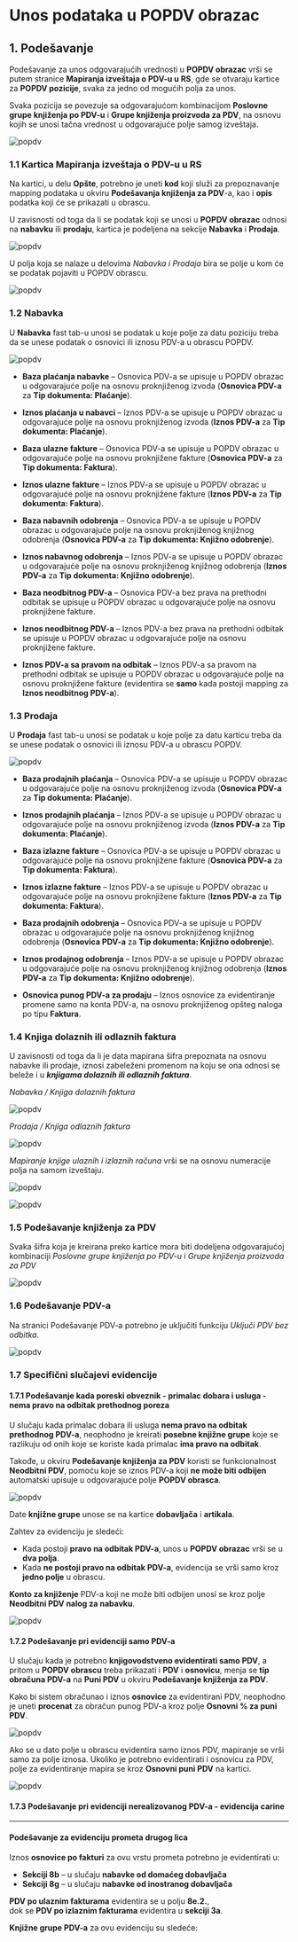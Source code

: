 # Unos podataka u POPDV obrazac

## **1. Podešavanje**

Podešavanje za unos odgovarajućih vrednosti u **POPDV obrazac** vrši se putem stranice **Mapiranja izveštaja o PDV-u u RS**, gde se otvaraju kartice za **POPDV pozicije**, svaka za jedno od mogućih polja za unos. 

Svaka pozicija se povezuje sa odgovarajućom kombinacijom **Poslovne grupe knjiženja po PDV-u** i **Grupe knjiženja proizvoda za PDV**, na osnovu kojih se unosi tačna vrednost u odgovarajuće polje samog izveštaja.

![popdv](../assets/POPDV/popdv1.png)

### **1.1 Kartica Mapiranja izveštaja o PDV-u u RS**

Na kartici, u delu **Opšte**, potrebno je uneti **kod** koji služi za prepoznavanje mapping podataka u okviru **Podešavanja knjiženja za PDV**-a, kao i **opis** podatka koji će se prikazati u obrascu.

U zavisnosti od toga da li se podatak koji se unosi u **POPDV obrazac** odnosi na **nabavku** ili **prodaju**, kartica je podeljena na sekcije **Nabavka** i **Prodaja**.

![popdv](../assets/POPDV/popdv2.png)

U polja koja se nalaze u delovima *Nabavka i Prodaja* bira se polje u kom će se podatak pojaviti u POPDV obrascu.

![popdv](../assets/POPDV/popdv3.png)

### **1.2 Nabavka**

U **Nabavka** fast tab-u unosi se podatak u koje polje za datu poziciju treba da se unese podatak o osnovici ili iznosu PDV-a u obrascu POPDV.  

![popdv](../assets/POPDV/popdv4.png)

- **Baza plaćanja nabavke** – Osnovica PDV-a se upisuje u POPDV obrazac u odgovarajuće polje na osnovu proknjiženog izvoda (**Osnovica PDV-a** za **Tip dokumenta: Plaćanje**).

- **Iznos plaćanja u nabavci** – Iznos PDV-a se upisuje u POPDV obrazac u odgovarajuće polje na osnovu proknjiženog izvoda (**Iznos PDV-a** za **Tip dokumenta: Plaćanje**).

- **Baza ulazne fakture** – Osnovica PDV-a se upisuje u POPDV obrazac u odgovarajuće polje na osnovu proknjižene fakture (**Osnovica PDV-a** za **Tip dokumenta: Faktura**).

- **Iznos ulazne fakture** – Iznos PDV-a se upisuje u POPDV obrazac u odgovarajuće polje na osnovu proknjižene fakture (**Iznos PDV-a** za **Tip dokumenta: Faktura**).

- **Baza nabavnih odobrenja** – Osnovica PDV-a se upisuje u POPDV obrazac u odgovarajuće polje na osnovu proknjiženog knjižnog odobrenja (**Osnovica PDV-a** za **Tip dokumenta: Knjižno odobrenje**).

- **Iznos nabavnog odobrenja** – Iznos PDV-a se upisuje u POPDV obrazac u odgovarajuće polje na osnovu proknjiženog knjižnog odobrenja (**Iznos PDV-a** za **Tip dokumenta: Knjižno odobrenje**).

- **Baza neodbitnog PDV-a** – Osnovica PDV-a bez prava na prethodni odbitak se upisuje u POPDV obrazac u odgovarajuće polje na osnovu proknjižene fakture.

- **Iznos neodbitnog PDV-a** – Iznos PDV-a bez prava na prethodni odbitak se upisuje u POPDV obrazac u odgovarajuće polje na osnovu proknjižene fakture.

- **Iznos PDV-a sa pravom na odbitak** – Iznos PDV-a sa pravom na prethodni odbitak se upisuje u POPDV obrazac u odgovarajuće polje na osnovu proknjižene fakture (evidentira se **samo** kada postoji mapping za **Iznos neodbitnog PDV-a**).

### **1.3 Prodaja**

U **Prodaja** fast tab-u unosi se podatak u koje polje za datu karticu treba da se unese podatak o osnovici ili iznosu PDV-a u obrascu POPDV. 

![popdv](../assets/POPDV/popdv5.png)

- **Baza prodajnih plaćanja** – Osnovica PDV-a se upisuje u POPDV obrazac u odgovarajuće polje na osnovu proknjiženog izvoda (**Osnovica PDV-a** za **Tip dokumenta: Plaćanje**).

- **Iznos prodajnih plaćanja** – Iznos PDV-a se upisuje u POPDV obrazac u odgovarajuće polje na osnovu proknjiženog izvoda (**Iznos PDV-a** za **Tip dokumenta: Plaćanje**).

- **Baza izlazne fakture** – Osnovica PDV-a se upisuje u POPDV obrazac u odgovarajuće polje na osnovu proknjižene fakture (**Osnovica PDV-a** za **Tip dokumenta: Faktura**).

- **Iznos izlazne fakture** – Iznos PDV-a se upisuje u POPDV obrazac u odgovarajuće polje na osnovu proknjižene fakture (**Iznos PDV-a** za **Tip dokumenta: Faktura**).

- **Baza prodajnih odobrenja** – Osnovica PDV-a se upisuje u POPDV obrazac u odgovarajuće polje na osnovu proknjiženog knjižnog odobrenja (**Osnovica PDV-a** za **Tip dokumenta: Knjižno odobrenje**).

- **Iznos prodajnog odobrenja** – Iznos PDV-a se upisuje u POPDV obrazac u odgovarajuće polje na osnovu proknjiženog knjižnog odobrenja (**Iznos PDV-a** za **Tip dokumenta: Knjižno odobrenje**).

- **Osnovica punog PDV-a za prodaju** – Iznos osnovice za evidentiranje promene samo na konta PDV-a, na osnovu proknjiženog opšteg naloga po tipu **Faktura**.

### **1.4 Knjiga dolaznih ili odlaznih faktura**

U zavisnosti od toga da li je data mapirana šifra prepoznata na osnovu nabavke ili prodaje, iznosi zabeleženi promenom na koju se ona odnosi se beleže i u ***knjigama dolaznih ili odlaznih faktura***.

*Nabavka / Knjiga dolaznih faktura*

![popdv](../assets/POPDV/popdv6.png)

*Prodaja / Knjiga odlaznih faktura*

![popdv](../assets/POPDV/popdv7.png)

*Mapiranje knjige ulaznih i izlaznih računa* vrši se na osnovu numeracije polja na samom izveštaju.

![popdv](../assets/POPDV/popdv8.png)

![popdv](../assets/POPDV/popdv9.png)

### **1.5 Podešavanje knjiženja za PDV**

Svaka šifra koja je kreirana preko kartice mora biti dodeljena odgovarajućoj kombinaciji *Poslovne grupe knjiženja po PDV-u* i *Grupe knjiženja proizvoda za PDV*

![popdv](../assets/POPDV/popdv10.png)

### **1.6 Podešavanje PDV-a**

Na stranici Podešavanje PDV-a potrebno je uključiti funkciju *Uključi PDV bez odbitka*.

![popdv](../assets/POPDV/popdv11.png)

### **1.7 Specifični slučajevi evidencije**

#### **1.7.1 Podešavanje kada poreski obveznik - primalac dobara i usluga - nema pravo na odbitak prethodnog poreza**

U slučaju kada primalac dobara ili usluga **nema pravo na odbitak prethodnog PDV-a**, neophodno je kreirati **posebne knjižne grupe** koje se razlikuju od onih koje se koriste kada primalac **ima pravo na odbitak**.

Takođe, u okviru **Podešavanje knjiženja za PDV** koristi se funkcionalnost **Neodbitni PDV**, pomoću koje se iznos PDV-a koji **ne može biti odbijen** automatski upisuje u odgovarajuće polje **POPDV obrasca**.

![popdv](../assets/POPDV/popdv12.png)

Date **knjižne grupe** unose se na kartice **dobavljača** i **artikala**.

Zahtev za evidenciju je sledeći:
- Kada postoji **pravo na odbitak PDV-a**, unos u **POPDV obrazac** vrši se u **dva polja**.
- Kada **ne postoji pravo na odbitak PDV-a**, evidencija se vrši samo kroz **jedno polje** u obrascu.

**Konto za knjiženje** PDV-a koji ne može biti odbijen unosi se kroz polje **Neodbitni PDV nalog za nabavku**.

![popdv](../assets/POPDV/popdv13.png)

#### **1.7.2 Podešavanje pri evidenciji samo PDV-a**

U slučaju kada je potrebno **knjigovodstveno evidentirati samo PDV**, a pritom u **POPDV obrascu** treba prikazati i **PDV** i **osnovicu**, menja se **tip obračuna PDV-a** na **Puni PDV** u okviru **Podešavanje knjiženja za PDV**.

Kako bi sistem obračunao i iznos **osnovice** za evidentirani PDV, neophodno je uneti **procenat** za obračun punog PDV-a kroz polje **Osnovni % za puni PDV**.

![popdv](../assets/POPDV/popdv14.png)

Ako se u dato polje u obrascu evidentira samo iznos PDV, mapiranje se vrši samo za polje iznosa. Ukoliko je potrebno evidentirati i osnovicu za PDV, polje za evidentiranje mapira se kroz **Osnovni puni PDV** na kartici. 

![popdv](../assets/POPDV/popdv15.png)

#### **1.7.3 Podešavanje pri evidenciji nerealizovanog PDV-a - evidencija carine**

--------------------------------------------------------------------

#### **Podešavanje za evidenciju prometa drugog lica**

Iznos **osnovice po fakturi** za ovu vrstu prometa potrebno je evidentirati u:

- **Sekciji 8b** – u slučaju **nabavke od domaćeg dobavljača**  
- **Sekciji 8g** – u slučaju **nabavke od inostranog dobavljača**

**PDV po ulaznim fakturama** evidentira se u polju **8e.2.**,  
dok se **PDV po izlaznim fakturama** evidentira u **sekciji 3a**.

**Knjižne grupe PDV-a** za ovu evidenciju su sledeće:


